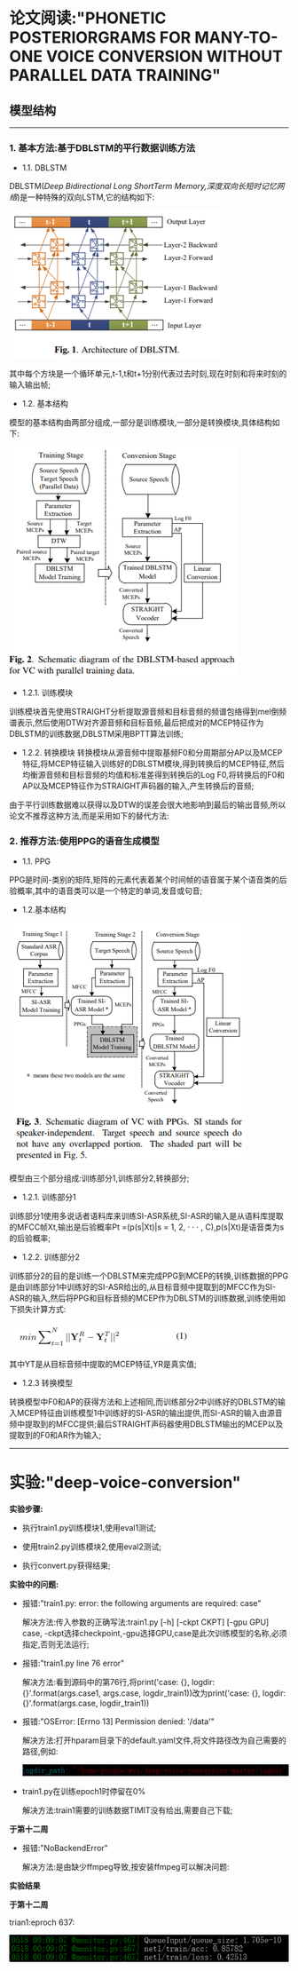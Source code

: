 # 论文阅读:"PHONETIC POSTERIORGRAMS FOR MANY-TO-ONE VOICE CONVERSION WITHOUT PARALLEL DATA TRAINING"

## 模型结构

---

### 1. 基本方法:基于DBLSTM的平行数据训练方法

 * 1.1. DBLSTM

DBLSTM(*Deep Bidirectional Long ShortTerm Memory,深度双向长短时记忆网络*)是一种特殊的双向LSTM,它的结构如下:

![](https://github.com/sysu16340234/-PHONETIC-POSTERIORGRAMS-FOR-MANY-TO-ONE-VOICE-CONVERSION-WITHOUT-PARALLEL-DATA-TRAINING-/blob/master/pics/DBLSTM.png?raw=true)

其中每个方块是一个循环单元,t-1,t和t+1分别代表过去时刻,现在时刻和将来时刻的输入输出帧;

 * 1.2. 基本结构

模型的基本结构由两部分组成,一部分是训练模块,一部分是转换模块,具体结构如下:

![](https://github.com/sysu16340234/-PHONETIC-POSTERIORGRAMS-FOR-MANY-TO-ONE-VOICE-CONVERSION-WITHOUT-PARALLEL-DATA-TRAINING-/blob/master/pics/DBLSTMNetWork.png?raw=true)

   - 1.2.1. 训练模块

训练模块首先使用STRAIGHT分析提取源音频和目标音频的频谱包络得到mel倒频谱表示,然后使用DTW对齐源音频和目标音频,最后把成对的MCEP特征作为DBLSTM的训练数据,DBLSTM采用BPTT算法训练;

   - 1.2.2. 转换模块
转换模块从源音频中提取基频F0和分周期部分AP以及MCEP特征,将MCEP特征输入训练好的DBLSTM模块,得到转换后的MCEP特征,然后均衡源音频和目标音频的均值和标准差得到转换后的Log F0,将转换后的F0和AP以及MCEP特征作为STRAIGHT声码器的输入,产生转换后的音频;

由于平行训练数据难以获得以及DTW的误差会很大地影响到最后的输出音频,所以论文不推荐这种方法,而是采用如下的替代方法:

### 2. 推荐方法:使用PPG的语音生成模型

* 1.1. PPG

PPG是时间-类别的矩阵,矩阵的元素代表着某个时间帧的语音属于某个语音类的后验概率,其中的语音类可以是一个特定的单词,发音或句音;

* 1.2.基本结构

![](https://github.com/sysu16340234/-PHONETIC-POSTERIORGRAMS-FOR-MANY-TO-ONE-VOICE-CONVERSION-WITHOUT-PARALLEL-DATA-TRAINING-/blob/master/pics/VCwithPPGs.png?raw=true)

模型由三个部分组成:训练部分1,训练部分2,转换部分;
  - 1.2.1. 训练部分1
  
  训练部分1使用多说话者语料库来训练SI-ASR系统,SI-ASR的输入是从语料库提取的MFCC帧Xt,输出是后验概率Pt =(p(s|Xt)|s = 1, 2, · · · , C),p(s|Xt)是语音类为s的后验概率;
  - 1.2.2. 训练部分2
  
  训练部分2的目的是训练一个DBLSTM来完成PPG到MCEP的转换,训练数据的PPG是由训练部分1中训练好的SI-ASR给出的,从目标音频中提取到的MFCC作为SI-ASR的输入,然后将PPG和目标音频的MCEP作为DBLSTM的训练数据,训练使用如下损失计算方式:
  
  ![](https://github.com/sysu16340234/-PHONETIC-POSTERIORGRAMS-FOR-MANY-TO-ONE-VOICE-CONVERSION-WITHOUT-PARALLEL-DATA-TRAINING-/blob/master/pics/loss.png?raw=true)
  
  其中YT是从目标音频中提取的MCEP特征,YR是真实值;
  
  - 1.2.3 转换模型
  
  转换模型中F0和AP的获得方法和上述相同,而训练部分2中训练好的DBLSTM的输入MCEP特征由训练模型1中训练好的SI-ASR的输出提供,而SI-ASR的输入由源音频中提取到的MFCC提供;最后STRAIGHT声码器使用DBLSTM输出的MCEP以及提取到的F0和AR作为输入;
  
  
---
# 实验:"deep-voice-conversion"

**实验步骤:**

* 执行train1.py训练模块1,使用eval1测试;

* 使用train2.py训练模块2,使用eval2测试;

* 执行convert.py获得结果;

**实验中的问题:**

* 报错:"train1.py: error: the following arguments are required: case"
  
  解决方法:传入参数的正确写法:train1.py [-h] [-ckpt CKPT] [-gpu GPU] case, -ckpt选择checkpoint,-gpu选择GPU,case是此次训练模型的名称,必须指定,否则无法运行;
  
* 报错:"train1.py line 76 error"

  解决方法:看到源码中的第76行,将print('case: {}, logdir: {}'.format(args.case1, args.case, logdir_train1))改为print('case: {}, logdir: {}'.format(args.case, logdir_train1))
  
* 报错:"OSError: [Errno 13] Permission denied: '/data'"

   解决方法:打开hparam目录下的default.yaml文件,将文件路径改为自己需要的路径,例如:
   
   ![](https://github.com/sysu16340234/-PHONETIC-POSTERIORGRAMS-FOR-MANY-TO-ONE-VOICE-CONVERSION-WITHOUT-PARALLEL-DATA-TRAINING-/blob/master/pics/path.png?raw=true)
   
   
* train1.py在训练epoch1时停留在0%

   解决方法:train1需要的训练数据TIMIT没有给出,需要自己下载;

**于第十二周**

* 报错:"NoBackendError"

   解决方法:是由缺少ffmpeg导致,按安装ffmpeg可以解决问题:
   
   
 **实验结果**
 
 **于第十二周**
 
 trian1:eproch 637:
 
 ![](https://github.com/sysu16340234/-PHONETIC-POSTERIORGRAMS-FOR-MANY-TO-ONE-VOICE-CONVERSION-WITHOUT-PARALLEL-DATA-TRAINING-/blob/master/pics/week12training.png?raw=true)
 
 








  
